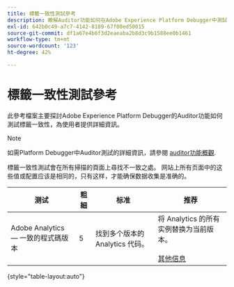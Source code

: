 ```yaml
---
title: 標籤一致性測試參考
description: 瞭解Auditor功能如何在Adobe Experience Platform Debugger中測試標籤一致性。
exl-id: 642b0c49-a7c7-4142-8189-67f00ed50015
source-git-commit: df1a67e4b6f3d2eaeaba2b8d3c9b1588ee0b1461
workflow-type: tm+mt
source-wordcount: '123'
ht-degree: 42%

---
```


# 標籤一致性測試參考

此參考檔案主要探討Adobe Experience Platform Debugger的Auditor功能如何測試標籤一致性，為使用者提供詳細資訊。

>[!NOTE]
>
>如需Platform Debugger中Auditor測試的詳細資訊，請參閱 [auditor功能概觀](./overview.md).

標籤一致性測試會在所有掃描的頁面上尋找不一致之處。 网站上所有页面中的这些值或配置应该是相同的，只有这样，才能确保数据收集是准确的。

| 测试 | 粗細 | 标准 | 推荐 |
| --- | --- | --- | --- |
| Adobe Analytics — 一致的程式碼版本 | 5 | 找到多个版本的 Analytics 代码。 | 将 Analytics 的所有实例替换为当前版本。<br><br>[其他信息](https://experienceleague.adobe.com/docs/analytics/implementation/home.html?lang=zh-Hans) |

{style="table-layout:auto"}
